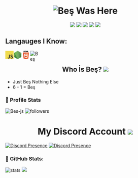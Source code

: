 <h1 align="center"> </🌼Beş>  
<img src="https://readme-typing-svg.herokuapp.com?font=Fira+Code&duration=2500&pause=500&color=14FF00&width=435&lines=%F0%9F%8C%BC+Destek+%26+%C4%B0leti%C5%9Fim+%C4%B0%C3%A7in%3A+Be%C5%9F%230005" alt="Beş Was Here" />
</h1>
<p align="center">
 <a href="https://discord.com/users/928259219038302258" target"blank_"><img src="https://img.shields.io/badge/Discord%20-7289DA.svg?&style=for-the-badge&logo=discord&logoColor=white"></a>
  <a href="https://www.github.com/Bes-js" target"blank_"><img src="https://img.shields.io/badge/GitHub%20-191717.svg?&style=for-the-badge&logo=github&logoColor=white"></a>
  <a href="https://open.spotify.com/user/vwuht447wffml59xtfokakivv?si=26736c6f81d34c45&nd=1" target"blank_"><img src="https://img.shields.io/badge/Spotify%20-1ed760.svg?&style=for-the-badge&logo=spotify&logoColor=white"></a>
 <a href="https://www.instagram.com/_berknt" target"blank_"><img src="https://img.shields.io/badge/INSTAGRAM%20-DC3175.svg?&style=for-the-badge&logo=instagram&logoColor=white"></a>
<a href="https://top.gg/bot/854463472318677022" target"blank_"><img src="https://top.gg/api/widget/854463472318677022.svg"></a>
  
 
 ## Langauges I Know:

<img align="left" alt="JavaScript" width="26px" src="https://raw.githubusercontent.com/github/explore/80688e429a7d4ef2fca1e82350fe8e3517d3494d/topics/javascript/javascript.png" />
<img align="left" alt="Node.js" width="26px" src="https://raw.githubusercontent.com/github/explore/80688e429a7d4ef2fca1e82350fe8e3517d3494d/topics/nodejs/nodejs.png" />
<img align="left" alt="HTML" width="26px" src="https://raw.githubusercontent.com/github/explore/80688e429a7d4ef2fca1e82350fe8e3517d3494d/topics/html/html.png" />
 <img align="left" alt="Beş" width="26px" src="https://cdn.discordapp.com/emojis/705705522522750988.png?size=96" />
</br>

<h2 align="center">Who İs Beş? <img src="https://cdn.discordapp.com/emojis/903736036725760020.gif?size=96" width="30px"> </h2>


- Just Beş Nothing Else
- 6 - 1 = Beş


<h3>🌼 Profile Stats</h3>
<img src="https://komarev.com/ghpvc/?username=Bes-js&label=Ziyaretçi%20Sayısı&color=552b75" alt="Bes-js" />
<img alt="followers" title="Github'dan Takip Et" src="https://img.shields.io/github/followers/Bes-js?color=236ad3&labelColor=1155ba&style=for-the-badge&logo=github&label=follower"/></a>

<h1 align="center"> My Discord Account <img src="https://cdn.discordapp.com/emojis/903736036725760020.gif?size=96" width="30px"> </h1>

[![Discord Presence](https://lanyard-profile-readme.vercel.app/api/928259219038302258?hideDiscrim=true)](https://discord.com/users/928259219038302258)
[![Discord Presence](https://lanyard-profile-readme.vercel.app/api/798615228728082462?hideDiscrim=true)](https://discord.com/users/798615228728082462)

<h3 align="left">🌼 GitHub Stats:</h3>
<p align="left">
   <img src="https://github-readme-stats.vercel.app/api?username=Bes-js&count_private=true&show_icons=true&theme=midnight-purple&hide_border=true" width="%150" height="150px" alt="stats" />
   <img src="https://github-readme-stats.vercel.app/api/top-langs/?username=Bes-js&layout=compact&show_icons=true&theme=midnight-purple&hide_border=true"width="%100" height="150px" />
